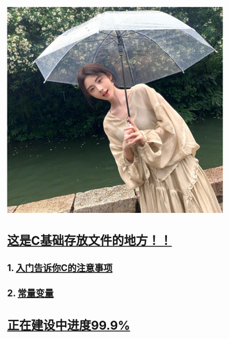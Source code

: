 <img src="https://github.com/sujiuer5201314/C/blob/main/%E5%94%AF%E4%BD%A0%E6%9C%80%E4%BA%89%E6%B0%94.jpg?raw=true">

# [这是C基础存放文件的地方！！](https://github.com/sujiuer5201314/C/tree/main/C%E5%9F%BA%E7%A1%80)

## 1. [入门告诉你C的注意事项](https://github.com/sujiuer5201314/C/tree/main/C%E5%9F%BA%E7%A1%80/1)
## 2. [常量变量](https://github.com/sujiuer5201314/C/tree/main/C%E5%9F%BA%E7%A1%80/2)

# [正在建设中进度99.9%](https://github.com/sujiuer5201314)